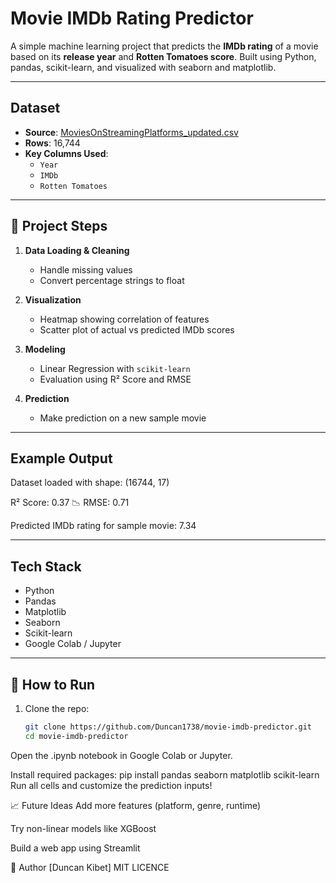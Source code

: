 # Movie IMDb Rating Predictor

A simple machine learning project that predicts the **IMDb rating** of a movie based on its **release year** and **Rotten Tomatoes score**. Built using Python, pandas, scikit-learn, and visualized with seaborn and matplotlib.

---

##  Dataset

- **Source**: [MoviesOnStreamingPlatforms_updated.csv](https://github.com/amankharwal/Website-data/blob/master/MoviesOnStreamingPlatforms_updated.csv)
- **Rows**: 16,744
- **Key Columns Used**:
  - `Year`
  - `IMDb`
  - `Rotten Tomatoes`

---

## 🔧 Project Steps

1. **Data Loading & Cleaning**
   - Handle missing values
   - Convert percentage strings to float

2. **Visualization**
   - Heatmap showing correlation of features
   - Scatter plot of actual vs predicted IMDb scores

3. **Modeling**
   - Linear Regression with `scikit-learn`
   - Evaluation using R² Score and RMSE

4. **Prediction**
   - Make prediction on a new sample movie

---

## Example Output
Dataset loaded with shape: (16744, 17)

R² Score: 0.37 📉 RMSE: 0.71

Predicted IMDb rating for sample movie: 7.34


---

## Tech Stack

- Python
- Pandas
- Matplotlib
- Seaborn
- Scikit-learn
- Google Colab / Jupyter

---

## 🧪 How to Run

1. Clone the repo:
   ```bash
   git clone https://github.com/Duncan1738/movie-imdb-predictor.git
   cd movie-imdb-predictor
Open the .ipynb notebook in Google Colab or Jupyter.

Install required packages:
pip install pandas seaborn matplotlib scikit-learn
Run all cells and customize the prediction inputs!

📈 Future Ideas
Add more features (platform, genre, runtime)

Try non-linear models like XGBoost

Build a web app using Streamlit

🙌 Author
[Duncan Kibet]
MIT LICENCE

